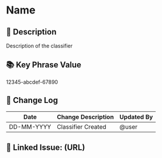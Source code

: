 # Name

## 📄 Description  
Description of the classifier



## 📚 Key Phrase Value
12345-abcdef-67890

## 🔄 Change Log

| Date       | Change Description                        | Updated By    |
|------------|--------------------------------------------|---------------|
| DD-MM-YYYY | Classifier Created | @user|


## 🔧 Linked Issue: (URL)

